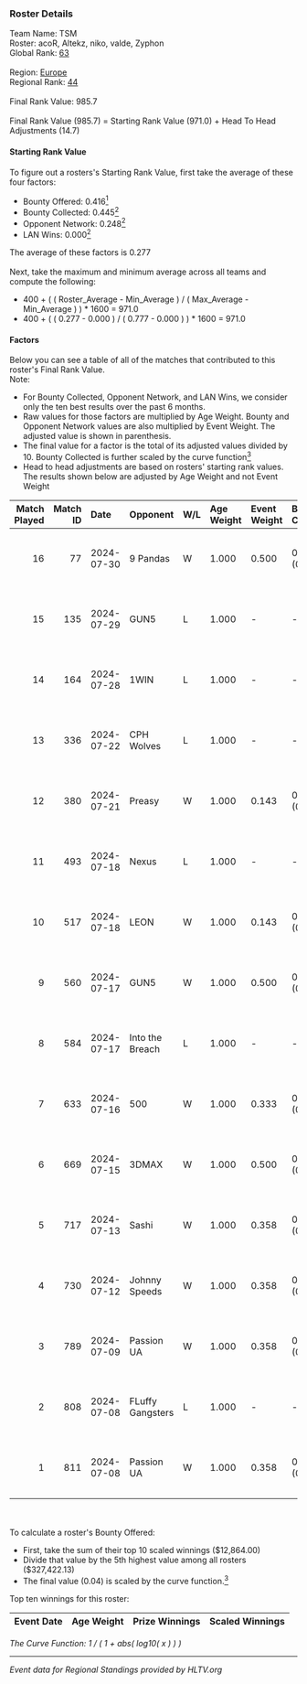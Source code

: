 ### Roster Details<br />
Team Name: TSM<br />
Roster: acoR, Altekz, niko, valde, Zyphon<br />
Global Rank: [63](../standings_global.md)<br />
<br />
Region: [Europe]( ../standings_europe.md)<br />
Regional Rank: [44]( ../standings_europe.md)<br />
<br />
Final Rank Value:  985.7<br />
<br />
Final Rank Value (985.7) = Starting Rank Value (971.0) + Head To Head Adjustments (14.7)<br />

#### Starting Rank Value<br />
To figure out a rosters's Starting Rank Value, first take the average of these four factors:<br />
- Bounty Offered: 0.416[<sup>1</sup>](#table2)
- Bounty Collected: 0.445[<sup>2</sup>](#table1)
- Opponent Network: 0.248[<sup>2</sup>](#table1)
- LAN Wins: 0.000[<sup>2</sup>](#table1)

The average of these factors is 0.277<br />
<br />
Next, take the maximum and minimum average across all teams and compute the following:<br />
- 400 + ( ( Roster_Average - Min_Average ) / ( Max_Average - Min_Average ) ) * 1600 = 971.0
- 400 + ( ( 0.277 - 0.000 ) / ( 0.777 - 0.000 ) ) * 1600 = 971.0


#### Factors<br />
Below you can see a table of all of the matches that contributed to this roster's Final Rank Value.<br />
Note:<br />

- For Bounty Collected, Opponent Network, and LAN Wins, we consider only the ten best results over the past 6 months.
- Raw values for those factors are multiplied by Age Weight. Bounty and Opponent Network values are also multiplied by Event Weight. The adjusted value is shown in parenthesis.
- The final value for a factor is the total of its adjusted values divided by 10. Bounty Collected is further scaled by the curve function[<sup>3</sup>](#curveFunction)
- Head to head adjustments are based on rosters' starting rank values. The results shown below are adjusted by Age Weight and not Event Weight
<span id="table1"></span><br />


| Match Played | Match ID | Date       | Opponent         | W/L | Age Weight | Event Weight | Bounty Collected | Opponent Network | LAN Wins  | H2H Adj. | Roster                            |
| -: | -: | :- | :- | :- | :- | :- | :- | :- | :- | -: | :- |
|           16 |       77 | 2024-07-30 | 9 Pandas         | W   | 1.000      | 0.500        | 0.083 (0.042)    | 0.578 (0.289)    | 0 (0.000) |    19.53 | acoR, Altekz, niko, valde, Zyphon |
|           15 |      135 | 2024-07-29 | GUN5             | L   | 1.000      | -            | -                | -                | -         |   -20.04 | acoR, Altekz, niko, valde, Zyphon |
|           14 |      164 | 2024-07-28 | 1WIN             | L   | 1.000      | -            | -                | -                | -         |   -16.41 | acoR, Altekz, niko, valde, Zyphon |
|           13 |      336 | 2024-07-22 | CPH Wolves       | L   | 1.000      | -            | -                | -                | -         |   -22.39 | acoR, Altekz, niko, valde, Zyphon |
|           12 |      380 | 2024-07-21 | Preasy           | W   | 1.000      | 0.143        | 0.012 (0.002)    | 0.222 (0.032)    | 0 (0.000) |     6.62 | acoR, Altekz, niko, valde, Zyphon |
|           11 |      493 | 2024-07-18 | Nexus            | L   | 1.000      | -            | -                | -                | -         |   -25.40 | acoR, Altekz, niko, valde, Zyphon |
|           10 |      517 | 2024-07-18 | LEON             | W   | 1.000      | 0.143        | 0.007 (0.001)    | 0.131 (0.019)    | 0 (0.000) |     3.48 | acoR, Altekz, niko, valde, Zyphon |
|            9 |      560 | 2024-07-17 | GUN5             | W   | 1.000      | 0.500        | 0.074 (0.037)    | 0.555 (0.278)    | 0 (0.000) |    12.42 | acoR, Altekz, niko, valde, Zyphon |
|            8 |      584 | 2024-07-17 | Into the Breach  | L   | 1.000      | -            | -                | -                | -         |   -28.59 | acoR, Altekz, niko, valde, Zyphon |
|            7 |      633 | 2024-07-16 | 500              | W   | 1.000      | 0.333        | 0.000 (0.000)    | 0.023 (0.008)    | 0 (0.000) |     0.82 | acoR, Altekz, niko, valde, Zyphon |
|            6 |      669 | 2024-07-15 | 3DMAX            | W   | 1.000      | 0.500        | 0.505 (0.252)    | 1.000 (0.500)    | 0 (0.000) |    26.87 | acoR, Altekz, niko, valde, Zyphon |
|            5 |      717 | 2024-07-13 | Sashi            | W   | 1.000      | 0.358        | 0.187 (0.067)    | 0.971 (0.347)    | 0 (0.000) |    22.81 | acoR, Altekz, niko, valde, Zyphon |
|            4 |      730 | 2024-07-12 | Johnny Speeds    | W   | 1.000      | 0.358        | 0.124 (0.044)    | 0.818 (0.293)    | 0 (0.000) |    25.26 | acoR, Altekz, niko, valde, Zyphon |
|            3 |      789 | 2024-07-09 | Passion UA       | W   | 1.000      | 0.358        | 0.172 (0.062)    | 1.000 (0.358)    | 0 (0.000) |    18.55 | acoR, Altekz, niko, valde, Zyphon |
|            2 |      808 | 2024-07-08 | FLuffy Gangsters | L   | 1.000      | -            | -                | -                | -         |   -27.26 | acoR, Altekz, niko, valde, Zyphon |
|            1 |      811 | 2024-07-08 | Passion UA       | W   | 1.000      | 0.358        | 0.172 (0.062)    | 1.000 (0.358)    | 0 (0.000) |    18.44 | acoR, Altekz, niko, valde, Zyphon |

<br />
<span id="table2"></span><br />
To calculate a roster's Bounty Offered:<br />

- First, take the sum of their top 10 scaled winnings ($12,864.00)
- Divide that value by the 5th highest value among all rosters ($327,422.13)
- The final value (0.04) is scaled by the curve function.[<sup>3</sup>](#curveFunction)

Top ten winnings for this roster:<br />

| Event Date | Age Weight | Prize Winnings | Scaled Winnings |
| :- | -: | :- | :- |


<span id="curveFunction"></span>_The Curve Function: 1 / ( 1 + abs( log10( x ) ) )_<br />

---
_Event data for Regional Standings provided by HLTV.org_<br />
